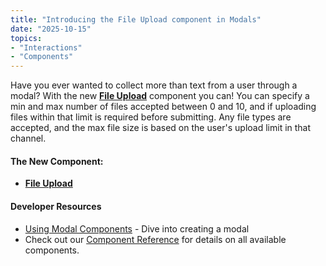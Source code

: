 ```yaml
---
title: "Introducing the File Upload component in Modals"
date: "2025-10-15"
topics:
- "Interactions"
- "Components"
---
```


Have you ever wanted to collect more than text from a user through a modal? With the new [**File Upload**](/docs/components/reference#file-upload) component you can! You can specify a min and max number of files accepted between 0 and 10, and if uploading files within that limit is required before submitting. Any file types are accepted, and the max file size is based on the user's upload limit in that channel.

#### The New Component:

- [**File Upload**](/docs/components/reference#file-upload)

#### Developer Resources

- [Using Modal Components](/docs/components/using-modal-components) - Dive into creating a modal
- Check out our [Component Reference](/docs/components/reference) for details on all available components.
